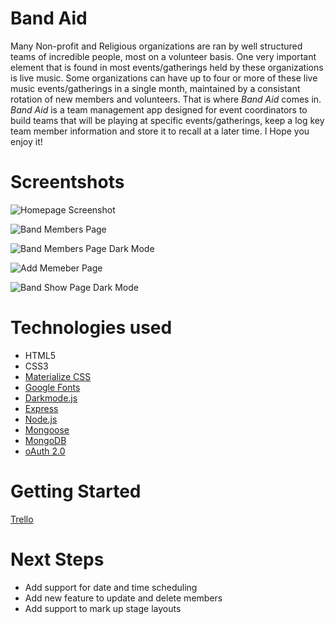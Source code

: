 # Band Aid

Many Non-profit and Religious organizations are ran by well structured teams of incredible people, most on a volunteer basis. One very important element that is found in most events/gatherings held by these organizations is live music. Some organizations can have up to four or more of these live music events/gatherings in a single month, maintained by a consistant rotation of new members and volunteers. That is where *Band Aid* comes in. *Band Aid* is a team management app designed for event coordinators to build teams that will be playing at specific events/gatherings, keep a log key team member information and store it to recall at a later time. I Hope you enjoy it!




# Screentshots

![Homepage Screenshot](https://i.imgur.com/MdYeiUS.png)

![Band Members Page](https://i.imgur.com/QHg0QqO.png)

![Band Members Page Dark Mode](https://i.imgur.com/yNfRHNn.png)

![Add Memeber Page](https://i.imgur.com/08poHv4.png)

![Band Show Page Dark Mode](https://i.imgur.com/vc4tSjk.png)

# Technologies used

* HTML5
* CSS3
* [Materialize CSS](https://materializecss.com/getting-started.html)
* [Google Fonts](https://fonts.google.com/)
* [Darkmode.js](https://darkmodejs.learn.uno/)
* [Express](https://expressjs.com/en/starter/hello-world.html)
* [Node.js](https://nodejs.org/en/)
* [Mongoose](https://mongoosejs.com/)
* [MongoDB](https://www.mongodb.com/)
* [oAuth 2.0](https://developers.google.com/identity/protocols/oauth2/web-server)

# Getting Started

[Trello](https://trello.com/b/3uuLTCkZ/bandaid)


# Next Steps

* Add support for date and time scheduling
* Add new feature to update and delete members
* Add support to mark up stage layouts